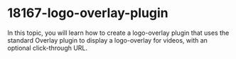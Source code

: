 # 18167-logo-overlay-plugin
In this topic, you will learn how to create a logo-overlay plugin that uses the standard Overlay plugin to display a logo-overlay for videos, with an optional click-through URL.
